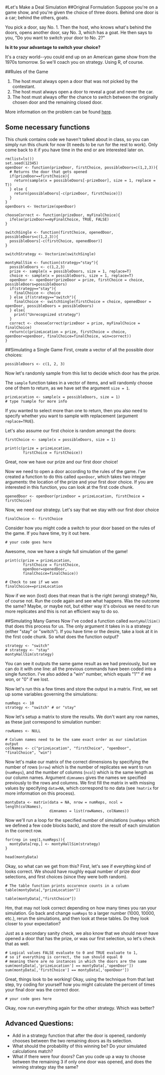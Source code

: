 #Let's Make a Deal Simulation
##Original Formulation
Suppose you're on a game show, and you're given the choice of three doors. Behind one door is a car; behind the others, goats. 

You pick a door, say No. 1. Then the host, who knows what's behind the doors, opens another door, say No. 3, which has a goat. He then says to you, "Do you want to switch your door to No. 2?" 

**Is it to your advantage to switch your choice?**

It's a crazy world--you could end up on an American game show from the 1970s tomorrow. So we'll coach you on strategy. Using R, of course.

##Rules of the Game
1. The host must always open a door that was not picked by the contestant.
2. The host must always open a door to reveal a goat and never the car.
3. The host must always offer the chance to switch between the originally chosen door and the remaining closed door.

More information on the problem can be found [here](https://en.wikipedia.org/wiki/Monty_Hall_problem).

## Some necessary functions
This chunk contains code we haven't talked about in class, so you can simply run this chunk for now (It needs to be run for the rest to work). Only come back to it if you have time in the end or are interested later on.
```{r, echo=FALSE}
rm(list=ls())
set.seed(12345)
openDoor <- function(prizeDoor, firstChoice, possibleDoors=c(1,2,3)){
  # Returns the door that gets opened
  if(prizeDoor==firstChoice){
    return(sample(x = possibleDoors[-prizeDoor], size = 1, replace = T))
  } else {
    return(possibleDoors[-c(prizeDoor, firstChoice)])
  }
}
openDoors <- Vectorize(openDoor)

chooseCorrect <- function(prizeDoor, myFinalChoice){
  ifelse(prizeDoor==myFinalChoice, TRUE, FALSE)
}

switchSingle <- function(firstChoice, openedDoor, possibleDoors=c(1,2,3)){
  possibleDoors[-c(firstChoice, openedDoor)]
}

switchStrategy <- Vectorize(switchSingle)

montyHallSim <- function(strategy="stay"){
  possibleDoors <- c(1,2,3)
  prize <- sample(x = possibleDoors, size = 1, replace=T)
  choice <- sample(x = possibleDoors, size = 1, replace=T)
  openDoor <- openDoor(prizeDoor = prize, firstChoice = choice, possibleDoors=possibleDoors)
  if(strategy=="stay"){
    finalChoice <- choice
  } else if(strategy=="switch"){
    finalChoice <- switchSingle(firstChoice = choice, openedDoor = openDoor, possibleDoors = possibleDoors)
  } else{
    print("Unrecognized strategy")
  }
  correct <- chooseCorrect(prizeDoor = prize, myFinalChoice = finalChoice)
  return(c(prizeLocation = prize, firstChoice = choice, openDoor=openDoor, finalChoice=finalChoice, win=correct))
}
```

##Simulating a Single Game
First, create a vector of all the possible door choices:
```{r}
possibleDoors <- c(1, 2, 3)
```

Now let's randomly sample from this list to decide which door has the prize.

The `sample` function takes in a vector of items, and will randomly choose one of them to return,
as we have set the argument `size = 1`.
```{r}
prizeLocation <- sample(x = possibleDoors, size = 1)
# type ?sample for more info
```
If you wanted to select more than one to return, then you also need to specify whether you want to sample with replacement (argument `replace=TRUE`).

Let's also assume our first choice is random amongst the doors:
```{r}
firstChoice <- sample(x = possibleDoors, size = 1)

print(c(prize = prizeLocation, 
        firstChoice = firstChoice))
```

Great, now we have our prize and our first door choice! 

Now we need to open a door according to the rules of the game. I've created a function to do this called `openDoor`, which takes two integer arguments: the location of the prize and your first door choice. If you are interested in this function, you can look at the first code chunk.
```{r}
openedDoor <- openDoor(prizeDoor = prizeLocation, firstChoice = firstChoice)
```

Now, we need our strategy. Let's say that we stay with our first door choice
```{r}
finalChoice <- firstChoice
```

Consider how you might code a switch to your door based on the rules of the game. If you have time, try it out here.
```
# your code goes here
```

Awesome, now we have a single full simulation of the game!
```{r}
print(c(prize = prizeLocation, 
        firstChoice = firstChoice, 
        openDoor=openedDoor, 
        finalChoice=finalChoice))

# Check to see if we won
finalChoice==prizeLocation
```

Now if we won (lost) does that mean that is the right (wrong) strategy? No, of course not. Run the code again and see what happens. Was the outcome the same? Maybe, or maybe not, but either way it's obvious we need to run more replicates and this is not an efficient way to do so.

##Simulating Many Games
Now I've coded a function called `montyHallSim()` that does this process for us. The only argument it takes in is a strategy (either "stay" or "switch"). If you have time or the desire, take a look at it in the first code chunk. 
So what does the function output?
```{r}
strategy <- "switch"
# strategy <- "stay"
montyHallSim(strategy)
```

You can see it outputs the same game result as we had previously, but we can do it with one line: all the previous commands have been coded into a single function. I've also added a "win" number, which equals "1"" if we won, or "0" if we lost. 

Now let's run this a few times and store the output in a matrix. First, we set up some variables governing the simulations:
```{r}
numReps <- 10
strategy <- "switch" # or "stay"
```

Now let's setup a matrix to store the results. We don't want any row names, as these just correspond to simulation number:
```{r}
rowNames <- NULL

# Column names need to be the same exact order as our simulation output
colNames <- c("prizeLocation", "firstChoice", "openDoor", "finalChoice", "win")
```

Now let's make our matrix of the correct dimensions by specifying the number of rows (`nrow`) which is the number of replicates we want to run (`numReps`), and the number of columns (`ncol`) which is the same length as our column names. Argument `dimnames` gives the names we specified previously to the rows and columns. We first fill the matrix in with missing values by specifying `data=NA`, which correspond to no data (see `?matrix` for more information on this process).
```{r}
montyData <- matrix(data = NA, nrow = numReps, ncol = length(colNames), 
                    dimnames = list(rowNames, colNames))
```

Now we'll run a loop for the specified number of simulations (`numReps` which we defined a few code blocks back), and store the result of each simulation in the correct row.
```{r}
for(rep in seq(1,numReps)){
  montyData[rep,] <- montyHallSim(strategy)
}

head(montyData)
```

Okay, so what can we get from this? First, let's see if everything kind of looks correct. We should have roughly equal number of prize door selections, and first choices (since they were both random).
```{r}
# The table function prints occurence counts in a column
table(montyData[,"prizeLocation"])

table(montyData[,"firstChoice"])
```
Hm, that may not look correct depending on how many times you ran your simulation. Go back and change `numReps` to a larger number (1000, 10000, etc.), rerun the simulations, and then look at these tables. Do they look closer to your expectation? 

Just as a secondary sanity check, we also know that we should never have opened a door that has the prize, or was our first selection, so let's check that as well.
```{r}
# Logical values FALSE evaluate to 0 and TRUE evaluate to 1,
# so if everything is correct, the sum should equal 0
# meaning there are no instances in which the doors are the same
sum(montyData[,'prizeLocation'] == montyData[,'openDoor'])
sum(montyData[,'firstChoice'] == montyData[,'openDoor'])
```

Great, things look to be working! Okay, using the technique from that last step, try coding for yourself how you might calculate the percent of times your final door was the correct door. 
```{r}
# your code goes here

```

Okay, now run everything again for the other strategy. Which was better?

## Advanced Questions: 
* Add in a strategy function that after the door is opened, randomly chooses between the two remaining doors as its selection. 
* What should the probability of this winning be? Do your simulated calculations match? 
* What if there were four doors? Can you code up a way to choose between the remaining 3 if only one door was opened, and does the winning strategy stay the same?
